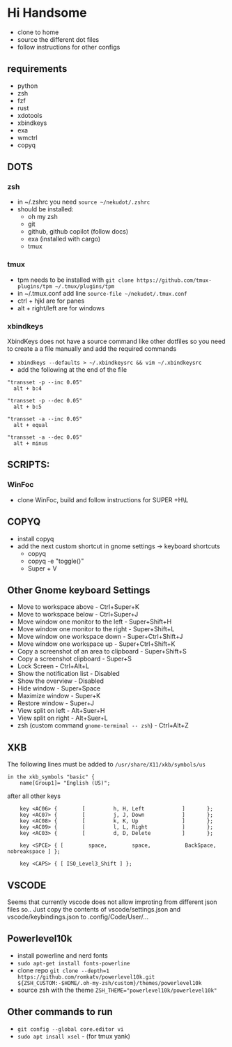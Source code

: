 # Hi Handsome
- clone to home
- source the different dot files
- follow instructions for other configs

## requirements
- python
- zsh
- fzf
- rust
- xdotools
- xbindkeys
- exa
- wmctrl
- copyq

## DOTS

### zsh
- in ~/.zshrc you need `source ~/nekudot/.zshrc`
- should be installed:
	- oh my zsh
	- git
	- github, github copilot (follow docs)
	- exa (installed with cargo)
	- tmux

### tmux
- tpm needs to be installed with `git clone https://github.com/tmux-plugins/tpm ~/.tmux/plugins/tpm`
- in ~/.tmux.conf add line `source-file ~/nekudot/.tmux.conf`
- ctrl + hjkl are for panes
- alt + right/left are for windows

### xbindkeys
XbindKeys does not have a source command like other dotfiles so you need to create a a file manually and add the required commands
- `xbindkeys --defaults > ~/.xbindkeysrc && vim ~/.xbindkeysrc`
- add the following at the end of the file

```
"transset -p --inc 0.05"
  alt + b:4

"transset -p --dec 0.05"
  alt + b:5

"transset -a --inc 0.05"
  alt + equal

"transset -a --dec 0.05"
  alt + minus
```

## SCRIPTS:

### WinFoc
- clone WinFoc, build and follow instructions for SUPER +H\L


## COPYQ
- install copyq
- add the next custom shortcut in gnome settings -> keyboard shortcuts
	- copyq
	- copyq -e "toggle()"
	- Super + V



## Other Gnome keyboard Settings
- Move to workspace above 			- Ctrl+Super+K
- Move to workspace below 			- Ctrl+Super+J
- Move window one monitor to the left 		- Super+Shift+H
- Move window one monitor to the right 		- Super+Shift+L
- Move window one workspace down 		- Super+Ctrl+Shift+J
- Move window one workspace up 			- Super+Ctrl+Shift+K
- Copy a screenshot of an area to clipboard 	- Super+Shift+S
- Copy a screenshot clipboard 			- Super+S
- Lock Screen					- Ctrl+Alt+L
- Show the notification list			- Disabled
- Show the overview				- Disabled
- Hide window					- Super+Space
- Maximize window				- Super+K
- Restore window				- Super+J
- View split on left				- Alt+Suer+H
- View split on right				- Alt+Suer+L
- zsh (custom command `gnome-terminal -- zsh`)  - Ctrl+Alt+Z


## XKB
The following lines must be added to `/usr/share/X11/xkb/symbols/us`

```
in the xkb_symbols "basic" {
	name[Group1]= "English (US)";
```

after all other keys

```
    key <AC06> {        [         h, H, Left            ]       };
    key <AC07> {        [         j, J, Down            ]       };
    key <AC08> {        [         k, K, Up              ]       };
    key <AC09> {        [         l, L, Right           ]       };
    key <AC03> {        [         d, D, Delete          ]       };

    key <SPCE> { [        space,        space,           BackSpace,     nobreakspace ] };

    key <CAPS> { [ ISO_Level3_Shift ] };
```

## VSCODE

Seems that currently vscode does not allow improting from different json files so..
Just copy the contents of vscode/settings.json and vscode/keybindings.json to .config/Code/User/...

## Powerlevel10k
- install powerline and nerd fonts
- `sudo apt-get install fonts-powerline`
- clone repo `git clone --depth=1 https://github.com/romkatv/powerlevel10k.git ${ZSH_CUSTOM:-$HOME/.oh-my-zsh/custom}/themes/powerlevel10k`
- source zsh with the theme `ZSH_THEME="powerlevel10k/powerlevel10k"`

## Other commands to run
- `git config --global core.editor vi`
- `sudo apt insall xsel` - (for tmux yank)

